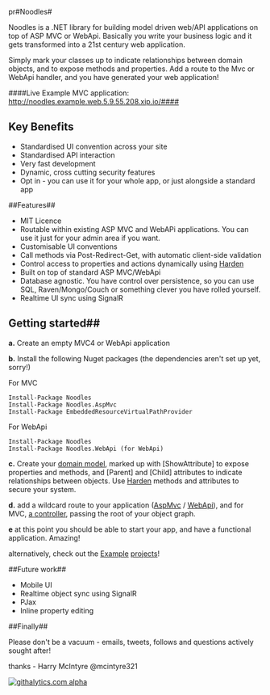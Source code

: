 pr#Noodles#

Noodles is a .NET library for building model driven web/API applications on top of ASP MVC or WebApi. Basically you write your business logic and it gets transformed into a 21st century web application.

Simply mark your classes up to indicate relationships between domain objects, and to expose methods and properties. Add a route to the Mvc or WebApi handler, and you have generated your web application!

####Live Example MVC application: http://noodles.example.web.5.9.55.208.xip.io/####

## Key Benefits ##

 - Standardised UI convention across your site
 - Standardised API interaction
 - Very fast development
 - Dynamic, cross cutting security features
 - Opt in - you can use it for your whole app, or just alongside a standard app

##Features##

 * MIT Licence
 * Routable within existing ASP MVC and WebAPi applications. You can use it just for your admin area if you want.
 * Customisable UI conventions
 * Call methods via Post-Redirect-Get, with automatic client-side validation
 * Control access to properties and actions dynamically using [Harden][2]
 * Built on top of standard ASP MVC/WebApi
 * Database agnostic. You have control over persistence, so you can use SQL, Raven/Mongo/Couch or something clever you have rolled yourself.
 * Realtime UI sync using SignalR

## Getting started##

**a.** Create an empty MVC4 or WebApi application

**b.** Install the following Nuget packages (the dependencies aren't set up yet, sorry!)

For MVC

    Install-Package Noodles
    Install-Package Noodles.AspMvc
    Install-Package EmbeddedResourceVirtualPathProvider
    
For WebApi

    Install-Package Noodles
    Install-Package Noodles.WebApi (for WebApi)

**c.** Create your [domain model][3], marked up with [ShowAttribute] to expose properties and methods, and [Parent] and [Child] attributes to indicate relationships between objects. Use [Harden][2] methods and attributes to secure your system.

**d.** add a wildcard route to your application ([AspMvc][4] / [WebApi][5]), and for MVC, [a controller][6], passing the root of your object graph.

**e** at this point you should be able to start your app, and have a functional application. Amazing!

alternatively, check out the [Example][8] [projects][9]!

##Future work##

 - Mobile UI
 - Realtime object sync using SignalR
 - PJax
 - Inline property editing

##Finally##

Please don't be a vacuum - emails, tweets, follows and questions actively sought after!

thanks - Harry McIntyre @mcintyre321

  [1]: https://github.com/mcintyre321/Harden
  [2]: https://github.com/mcintyre321/Harden
  [3]: https://github.com/mcintyre321/Noodles/blob/master/Noodles.Example.Domain/Application.cs
  [4]: https://github.com/mcintyre321/Noodles/blob/master/Noodles.Example.Web/Global.asax.cs
  [5]: https://github.com/mcintyre321/Noodles/blob/master/Noodles.Example.WebApi/Program.cs
  [6]: https://github.com/mcintyre321/Noodles/blob/master/Noodles.Example.Web/Controllers/NoodlesController.cs
  [7]: https://github.com/mcintyre321/Noodles/blob/master/Noodles.Example.Web/Views/Shared/_Layout.cshtml
  [8]: https://github.com/mcintyre321/Noodles/tree/master/Noodles.Example.Web
  [9]: https://github.com/mcintyre321/Noodles/tree/master/Noodles.Example.WebApi
  
  [![githalytics.com alpha](https://cruel-carlota.pagodabox.com/caba06ced732280266dfe94e5b4de886 "githalytics.com")](http://githalytics.com/mcintyre321/Noodles)
